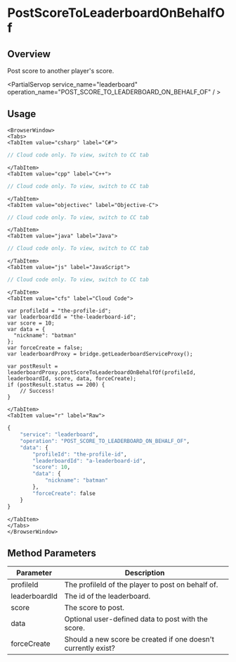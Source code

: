 # PostScoreToLeaderboardOnBehalfOf
## Overview
Post score to another player's score.

<PartialServop service_name="leaderboard" operation_name="POST_SCORE_TO_LEADERBOARD_ON_BEHALF_OF" / >

## Usage

```mdx-code-block
<BrowserWindow>
<Tabs>
<TabItem value="csharp" label="C#">
```

```csharp
// Cloud code only. To view, switch to CC tab
```

```mdx-code-block
</TabItem>
<TabItem value="cpp" label="C++">
```

```cpp
// Cloud code only. To view, switch to CC tab
```

```mdx-code-block
</TabItem>
<TabItem value="objectivec" label="Objective-C">
```

```objectivec
// Cloud code only. To view, switch to CC tab
```

```mdx-code-block
</TabItem>
<TabItem value="java" label="Java">
```

```java
// Cloud code only. To view, switch to CC tab
```

```mdx-code-block
</TabItem>
<TabItem value="js" label="JavaScript">
```

```javascript
// Cloud code only. To view, switch to CC tab
```

```mdx-code-block
</TabItem>
<TabItem value="cfs" label="Cloud Code">
```

```cfscript
var profileId = "the-profile-id";
var leaderboardId = "the-leaderboard-id";
var score = 10;
var data = {
  "nickname": "batman"
};
var forceCreate = false;
var leaderboardProxy = bridge.getLeaderboardServiceProxy();

var postResult = leaderboardProxy.postScoreToLeaderboardOnBehalfOf(profileId, leaderboardId, score, data, forceCreate);
if (postResult.status == 200) {
    // Success!
}
```

```mdx-code-block
</TabItem>
<TabItem value="r" label="Raw">
```

```r
{
	"service": "leaderboard",
	"operation": "POST_SCORE_TO_LEADERBOARD_ON_BEHALF_OF",
	"data": {
		"profileId": "the-profile-id",
		"leaderboardId": "a-leaderboard-id",
		"score": 10,
		"data": {
			"nickname": "batman"
		},
		"forceCreate": false
	}
}
```

```mdx-code-block
</TabItem>
</Tabs>
</BrowserWindow>
```

## Method Parameters
Parameter | Description
--------- | -----------
profileId | The profileId of the player to post on behalf of.
leaderboardId | The id of the leaderboard.
score | The score to post.
data | Optional user-defined data to post with the score.
forceCreate | Should a new score be created if one doesn't currently exist? 


